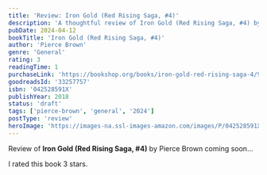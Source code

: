 ```yaml
---
title: 'Review: Iron Gold (Red Rising Saga, #4)'
description: 'A thoughtful review of Iron Gold (Red Rising Saga, #4) by Pierce Brown'
pubDate: 2024-04-12
bookTitle: 'Iron Gold (Red Rising Saga, #4)'
author: 'Pierce Brown'
genre: 'General'
rating: 3
readingTime: 1
purchaseLink: 'https://bookshop.org/books/iron-gold-red-rising-saga-4/9780425285916'
goodreadsId: '33257757'
isbn: '042528591X'
publishYear: 2018
status: 'draft'
tags: ['pierce-brown', 'general', '2024']
postType: 'review'
heroImage: 'https://images-na.ssl-images-amazon.com/images/P/042528591X.01.L.jpg'
---
```


Review of **Iron Gold (Red Rising Saga, #4)** by Pierce Brown coming soon...

I rated this book 3 stars.